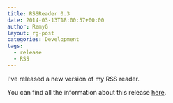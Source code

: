 ```yaml
---
title: RSSReader 0.3
date: 2014-03-13T18:00:57+00:00
author: RemyG
layout: rg-post
categories: Development
tags:
  - release
  - RSS
---
```


I've released a new version of my RSS reader.

<!--more-->

You can find all the information about this release [here](http://remyg.github.io/RSSReader/2014/03/13/rss-reader-v-0-3).
